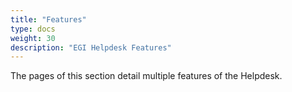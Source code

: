 ```yaml
---
title: "Features"
type: docs
weight: 30
description: "EGI Helpdesk Features"
---
```


The pages of this section detail multiple features of the Helpdesk.

